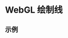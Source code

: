 # WebGL 绘制线

## 示例

<Line />

<script setup>
    import Line from '../components/demo/Line.vue'
</script>
